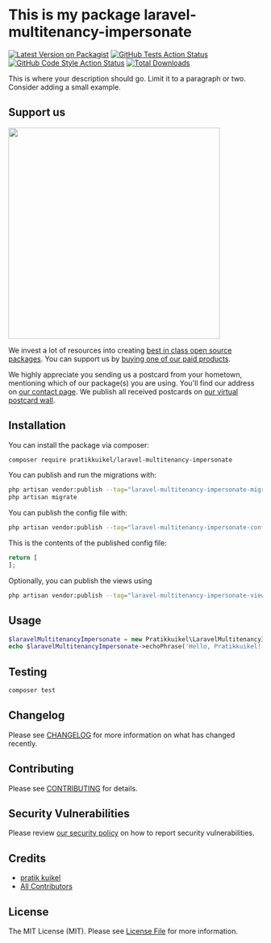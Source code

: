 # This is my package laravel-multitenancy-impersonate

[![Latest Version on Packagist](https://img.shields.io/packagist/v/pratikkuikel/laravel-multitenancy-impersonate.svg?style=flat-square)](https://packagist.org/packages/pratikkuikel/laravel-multitenancy-impersonate)
[![GitHub Tests Action Status](https://img.shields.io/github/actions/workflow/status/pratikkuikel/laravel-multitenancy-impersonate/run-tests.yml?branch=main&label=tests&style=flat-square)](https://github.com/pratikkuikel/laravel-multitenancy-impersonate/actions?query=workflow%3Arun-tests+branch%3Amain)
[![GitHub Code Style Action Status](https://img.shields.io/github/actions/workflow/status/pratikkuikel/laravel-multitenancy-impersonate/fix-php-code-style-issues.yml?branch=main&label=code%20style&style=flat-square)](https://github.com/pratikkuikel/laravel-multitenancy-impersonate/actions?query=workflow%3A"Fix+PHP+code+style+issues"+branch%3Amain)
[![Total Downloads](https://img.shields.io/packagist/dt/pratikkuikel/laravel-multitenancy-impersonate.svg?style=flat-square)](https://packagist.org/packages/pratikkuikel/laravel-multitenancy-impersonate)

This is where your description should go. Limit it to a paragraph or two. Consider adding a small example.

## Support us

[<img src="https://github-ads.s3.eu-central-1.amazonaws.com/laravel-multitenancy-impersonate.jpg?t=1" width="419px" />](https://spatie.be/github-ad-click/laravel-multitenancy-impersonate)

We invest a lot of resources into creating [best in class open source packages](https://spatie.be/open-source). You can support us by [buying one of our paid products](https://spatie.be/open-source/support-us).

We highly appreciate you sending us a postcard from your hometown, mentioning which of our package(s) you are using. You'll find our address on [our contact page](https://spatie.be/about-us). We publish all received postcards on [our virtual postcard wall](https://spatie.be/open-source/postcards).

## Installation

You can install the package via composer:

```bash
composer require pratikkuikel/laravel-multitenancy-impersonate
```

You can publish and run the migrations with:

```bash
php artisan vendor:publish --tag="laravel-multitenancy-impersonate-migrations"
php artisan migrate
```

You can publish the config file with:

```bash
php artisan vendor:publish --tag="laravel-multitenancy-impersonate-config"
```

This is the contents of the published config file:

```php
return [
];
```

Optionally, you can publish the views using

```bash
php artisan vendor:publish --tag="laravel-multitenancy-impersonate-views"
```

## Usage

```php
$laravelMultitenancyImpersonate = new Pratikkuikel\LaravelMultitenancyImpersonate();
echo $laravelMultitenancyImpersonate->echoPhrase('Hello, Pratikkuikel!');
```

## Testing

```bash
composer test
```

## Changelog

Please see [CHANGELOG](CHANGELOG.md) for more information on what has changed recently.

## Contributing

Please see [CONTRIBUTING](CONTRIBUTING.md) for details.

## Security Vulnerabilities

Please review [our security policy](../../security/policy) on how to report security vulnerabilities.

## Credits

- [pratik kuikel](https://github.com/pratikkuikel)
- [All Contributors](../../contributors)

## License

The MIT License (MIT). Please see [License File](LICENSE.md) for more information.
